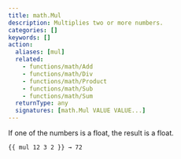 ```yaml
---
title: math.Mul
description: Multiplies two or more numbers.
categories: []
keywords: []
action:
  aliases: [mul]
  related:
    - functions/math/Add
    - functions/math/Div
    - functions/math/Product
    - functions/math/Sub
    - functions/math/Sum
  returnType: any
  signatures: [math.Mul VALUE VALUE...]
---
```


If one of the numbers is a float, the result is a float.

```go-html-template
{{ mul 12 3 2 }} → 72
```
